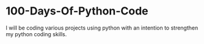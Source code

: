 # 100-Days-Of-Python-Code
I will be coding various projects using python with an intention to strengthen my python coding skills.
